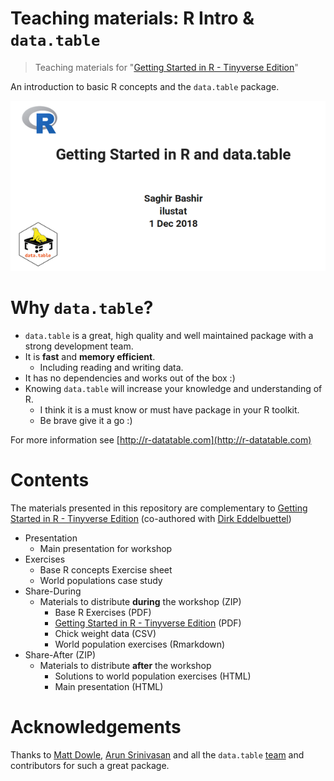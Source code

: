 # Teaching materials: R Intro & `data.table`

> Teaching materials for "[Getting Started in R - Tinyverse Edition](https://eddelbuettel.github.io/gsir-te/Getting-Started-in-R.pdf)"

An introduction to basic R concepts and the `data.table` package.

![](GSIR-te-Workshop.png)

# Why `data.table`?

- `data.table` is a great, high quality and well maintained package with a strong
development team.
- It is **fast** and **memory efficient**. 
    + Including reading and writing data.
- It has no dependencies and works out of the box :)
- Knowing `data.table` will increase your knowledge and understanding of R.
    + I think it is a must know or must have package in your R toolkit.
    + Be brave give it a go :)

For more information see [http://r-datatable.com](http://r-datatable.com)

# Contents

The materials presented in this repository are complementary to [Getting Started in R - Tinyverse Edition](https://eddelbuettel.github.io/gsir-te/Getting-Started-in-R.pdf) (co-authored with [Dirk
Eddelbuettel](https://github.com/eddelbuettel/))

- Presentation
    + Main presentation for workshop
- Exercises 
    + Base R concepts Exercise sheet
    + World populations case study
- Share-During
    + Materials to distribute **during** the workshop (ZIP)
        + Base R Exercises (PDF)
        + [Getting Started in R - Tinyverse Edition](https://eddelbuettel.github.io/gsir-te/Getting-Started-in-R.pdf) (PDF)
        + Chick weight data (CSV)
        + World population exercises (Rmarkdown)
- Share-After (ZIP)
    + Materials to distribute **after** the workshop 
        + Solutions to world population exercises (HTML)
        + Main presentation (HTML)

# Acknowledgements

Thanks to [Matt Dowle](https://github.com/mattdowle), [Arun Srinivasan](https://github.com/arunsrinivasan) and all the `data.table` [team](https://github.com/orgs/Rdatatable/people) and contributors for such a great package.




